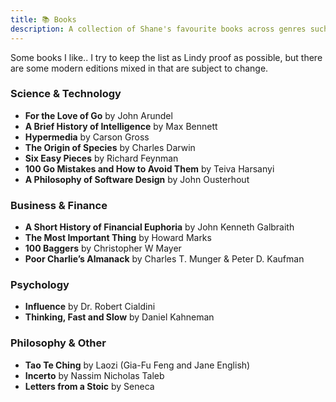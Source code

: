 ```yaml
---
title: 📚 Books
description: A collection of Shane's favourite books across genres such as science, tech, investing, psychology and philosophy.
---
```


Some books I like.. I try to keep the list as Lindy proof as possible, but there are some modern editions mixed in that are subject to change.

### Science & Technology

- **For the Love of Go** by John Arundel
- **A Brief History of Intelligence** by Max Bennett
- **Hypermedia** by Carson Gross
- **The Origin of Species** by Charles Darwin
- **Six Easy Pieces** by Richard Feynman
- **100 Go Mistakes and How to Avoid Them** by Teiva Harsanyi
- **A Philosophy of Software Design** by John Ousterhout

### Business & Finance

- **A Short History of Financial Euphoria** by John Kenneth Galbraith
- **The Most Important Thing** by Howard Marks
- **100 Baggers** by Christopher W Mayer
- **Poor Charlie’s Almanack** by Charles T. Munger & Peter D. Kaufman

### Psychology

- **Influence** by Dr. Robert Cialdini
- **Thinking, Fast and Slow** by Daniel Kahneman

### Philosophy & Other

- **Tao Te Ching** by Laozi (Gia-Fu Feng and Jane English)
- **Incerto** by Nassim Nicholas Taleb
- **Letters from a Stoic** by Seneca
